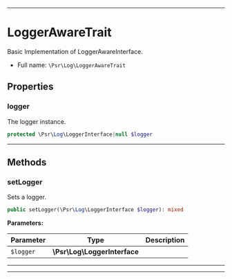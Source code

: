 ***

# LoggerAwareTrait

Basic Implementation of LoggerAwareInterface.

* Full name: `\Psr\Log\LoggerAwareTrait`

## Properties

### logger

The logger instance.

```php
protected \Psr\Log\LoggerInterface|null $logger
```

***

## Methods

### setLogger

Sets a logger.

```php
public setLogger(\Psr\Log\LoggerInterface $logger): mixed
```

**Parameters:**

| Parameter | Type | Description |
|-----------|------|-------------|
| `$logger` | **\Psr\Log\LoggerInterface** |  |

***

***



